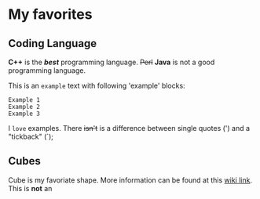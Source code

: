 # My favorites

## Coding Language
**C++** is the ***best*** programming language. ~~Perl~~ **Java** is not a good programming language. 

This is an `example` text with following 'example' blocks:
```
Example 1
Example 2
Example 3
```
I `love` examples. There ~~isn't~~ is a difference between single quotes (') and a "tickback" (`);

## Cubes
Cube is my favoriate shape. More information can be found at this [wiki link](https://en.wikipedia.org/wiki/Cube). This is **not** an 


